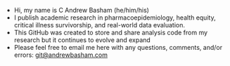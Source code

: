 - Hi, my name is C Andrew Basham (he/him/his)
- I publish academic research in pharmacoepidemiology, health equity, critical illness survivorship, and real-world data evaluation.
- This GitHub was created to store and share analysis code from my research but it continues to evolve and expand
- Please feel free to email me here with any questions, comments, and/or errors: git@andrewbasham.com

<!---
CAndrewBasham/CAndrewBasham is a ✨ special ✨ repository because its `README.md` (this file) appears on your GitHub profile.
You can click the Preview link to take a look at your changes.
--->

